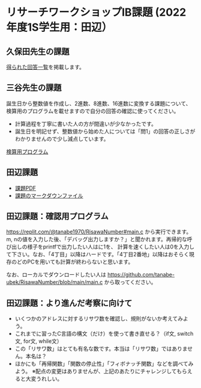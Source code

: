 # リサーチワークショップIB課題 (2022年度1S学生用：田辺）

## 久保田先生の課題
[得られた回答一覧](./feature.txt)を掲載します。

## 三谷先生の課題
誕生日から整数値を作成し、2進数、8進数、16進数に変換する課題について、検算用のプログラムを載せますので自分の回答の確認に使ってください。
- 計算過程を丁寧に書いた人の方が間違いが少なかったです。
- 誕生日を明記せず、整数値から始めた人については「問1」の回答の正しさがわかりませんので少し減点しています。

[検算用プログラム](https://replit.com/@tanabe1970/BirthdayNumber#main.c)


## 田辺課題
- [課題PDF](./kadai.pdf)
- [課題のマークダウンファイル](./kadai.md)

## 田辺課題：確認用プログラム
https://replit.com/@tanabe1970/RisawaNumber#main.c
から実行できます。m, nの値を入力した後、「デバッグ出力しますか？」と聞かれます。再帰的な呼び出しの様子をprintfで出力したい人はに1を、
計算を速くしたい人は0を入力して下さい。なお、「4丁目」以降はハードです。「4丁目2番地」以降はおそらく現存のどのPCを用いても計算が終わらないと思います。

なお、ローカルでダウンロードしたい人は
https://github.com/tanabe-ubek/RisawaNumber/blob/main/main.c
から取ってください。


## 田辺課題：より進んだ考察に向けて
- いくつかのアドレスに対するリサワ数を確認し、規則がないか考えてみよう。
- これまでに習ったC言語の構文（だけ）を使って書き直せる？（if文, switch文, for文, while文）
- この「リサワ数」はとても有名な数です。本当は「リサワ数」ではありません。本名は？
- ほかにも「再帰関数」「関数の停止性」「フィボナッチ関数」などを調べてみよう。
※配点の変更はありませんが、上記のあたりにチャレンジしてもらえると大変うれしい。

